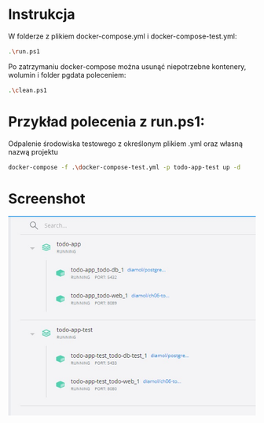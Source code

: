 # Instrukcja
W folderze z plikiem docker-compose.yml i docker-compose-test.yml:
```sh
.\run.ps1
```
Po zatrzymaniu docker-compose można usunąć niepotrzebne kontenery, wolumin i folder pgdata poleceniem:
```sh
.\clean.ps1  
``` 

# Przykład polecenia z run.ps1:
Odpalenie środowiska testowego z określonym plikiem .yml oraz własną nazwą projektu
```sh
docker-compose -f .\docker-compose-test.yml -p todo-app-test up -d
```

# Screenshot
![Wynik po odpaleniu w konsoli](images/screen3.jpg)
